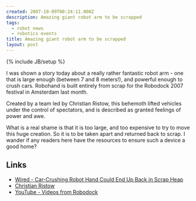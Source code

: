 ```yaml
---
created: 2007-10-09T00:24:11.000Z
description: Amazing giant robot arm to be scrapped
tags:
  - robot news
  - robotics events
title: Amazing giant robot arm to be scrapped
layout: post
---
```


{% include JB/setup %}

I was shown a story today about a really rather fantastic robot arm - one that is large enough (between 7 and 8 meters!), and powerful enough to crush cars. Robohand is built entirely from scrap for the Robodock 2007 festival in Amsterdam last month.

Created by a team led by Christian Ristow, this behemoth lifted vehicles under the control of spectators, and is described as granted feelings of power and awe.

What is a real shame is that it is too large, and too expensive to try to move this huge creation. So it is to be taken apart and returned back to scrap. I wander if any readers here have the resources to ensure such a device a good home?

## Links

- [Wired - Car-Crushing Robot Hand Could End Up Back in Scrap Heap](http://www.wired.com/culture/art/news/2007/10/robothand)
- [Christian Ristow](http://christianristow.com/)
- [YouTube - Videos from Robodock](http://www.youtube.com/Robodock)
